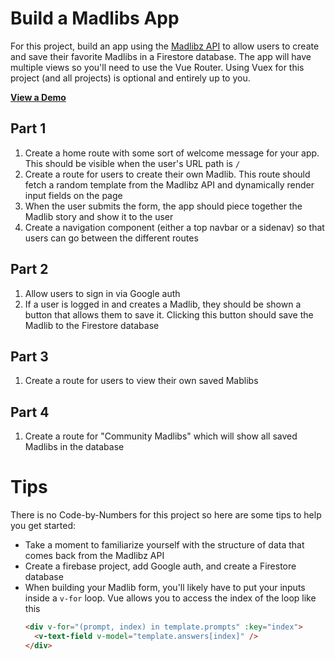 # Build a Madlibs App

For this project, build an app using the [Madlibz API](https://madlibz.herokuapp.com/api) to allow users to create and save their favorite Madlibs in a Firestore database. The app will have multiple views so you'll need to use the Vue Router. Using Vuex for this project (and all projects) is optional and entirely up to you.

[**View a Demo**](https://nss-vue-madlibs.web.app/)

## Part 1

1. Create a home route with some sort of welcome message for your app. This should be visible when the user's URL path is `/`
1. Create a route for users to create their own Madlib. This route should fetch a random template from the Madlibz API and dynamically render input fields on the page
1. When the user submits the form, the app should piece together the Madlib story and show it to the user
1. Create a navigation component (either a top navbar or a sidenav) so that users can go between the different routes

## Part 2

1. Allow users to sign in via Google auth
1. If a user is logged in and creates a Madlib, they should be shown a button that allows them to save it. Clicking this button should save the Madlib to the Firestore database

## Part 3

1. Create a route for users to view their own saved Mablibs

## Part 4

1. Create a route for "Community Madlibs" which will show all saved Madlibs in the database

# Tips

There is no Code-by-Numbers for this project so here are some tips to help you get started:

- Take a moment to familiarize yourself with the structure of data that comes back from the Madlibz API
- Create a firebase project, add Google auth, and create a Firestore database
- When building your Madlib form, you'll likely have to put your inputs inside a `v-for` loop. Vue allows you to access the index of the loop like this
  ```html
  <div v-for="(prompt, index) in template.prompts" :key="index">
    <v-text-field v-model="template.answers[index]" />
  </div>
  ```

